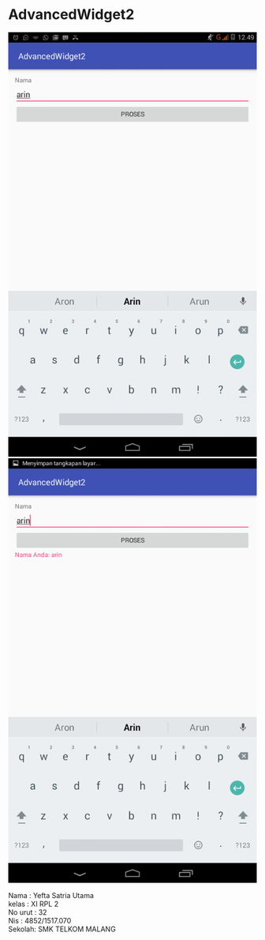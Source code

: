 # AdvancedWidget2

![Screenshot](https://github.com/yefta11/AdvancedWidget2/blob/master/advwdg2.png)
![Screenshot](https://github.com/yefta11/AdvancedWidget2/blob/master/advwdgt2.png)

Nama : Yefta Satria Utama <br>
kelas : XI RPL 2 <br>
No urut : 32 <br>
Nis : 4852/1517.070 <br> 
Sekolah: SMK TELKOM MALANG
